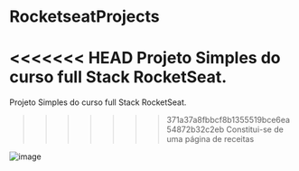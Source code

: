 # RocketseatProjects
<<<<<<< HEAD
Projeto Simples do curso full Stack RocketSeat.
=======

Projeto Simples do curso full Stack RocketSeat.

>>>>>>> 371a37a8fbbcf8b1355519bce6ea54872b32c2eb
Constitui-se de uma página de receitas


![image](https://github.com/hexnz/RocketseatProjects/assets/75985161/8e00e98b-8cfa-45a7-8ee0-92cf1f029f8d)
